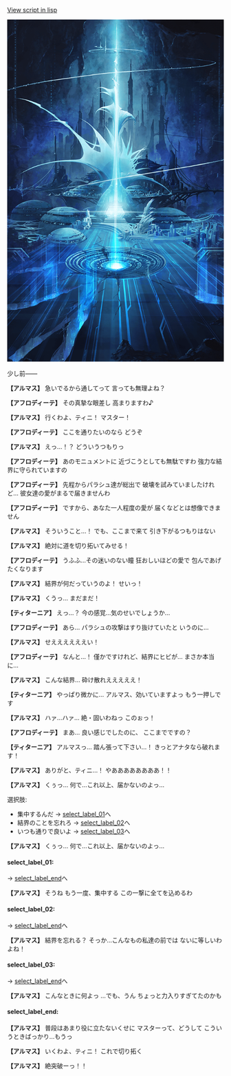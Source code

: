 [View script in lisp](../scripts/101104010.txt)

![profound.png](../images/backgrounds/profound.png)

少し前――

**【アルマス】**
急いでるから通してって
言っても無理よね？

**【アフロディーテ】**
その真摯な眼差し
高まりますわ♪

**【アルマス】**
行くわよ、ティニ！
マスター！

**【アフロディーテ】**
ここを通りたいのなら
どうぞ

**【アルマス】**
えっ…！？
どういうつもりっ

**【アフロディーテ】**
あのモニュメントに
近づこうとしても無駄ですわ
強力な結界に守られていますの

**【アフロディーテ】**
先程からパラシュ達が総出で
破壊を試みていましたけれど…
彼女達の愛がまるで届きませんわ

**【アフロディーテ】**
ですから、あなた一人程度の愛が
届くなどとは想像できません

**【アルマス】**
そういうこと…！
でも、ここまで来て
引き下がるつもりはない

**【アルマス】**
絶対に道を切り拓いてみせる！

**【アフロディーテ】**
うふふ…その迷いのない瞳
狂おしいほどの愛で
包んであげたくなります

**【アルマス】**
結界が何だっていうのよ！
せいっ！

**【アルマス】**
くうっ…
まだまだ！

**【ティターニア】**
えっ…？
今の感覚…気のせいでしょうか…

**【アフロディーテ】**
あら…
パラシュの攻撃はすり抜けていたと
いうのに…

**【アルマス】**
せええええええい！

**【アフロディーテ】**
なんと…！
僅かですけれど、結界にヒビが…
まさか本当に…

**【アルマス】**
こんな結界…
砕け散れえええええ！

**【ティターニア】**
やっぱり微かに…
アルマス、効いていますよっ
もう一押しです

**【アルマス】**
ハァ…ハァ…
絶・固いわねっ
このぉっ！

**【アフロディーテ】**
まあ…
良い感じでしたのに、
ここまでですの？

**【ティターニア】**
アルマスっ…
踏ん張って下さい…！
きっとアナタなら破れます！

**【アルマス】**
ありがと、ティニ…！
やああああああああ！！

**【アルマス】**
くぅっ…
何で…これ以上、届かないのよっ…

選択肢:
- 集中するんだ → [select_label_01](#select_label_01)へ
- 結界のことを忘れろ → [select_label_02](#select_label_02)へ
- いつも通りで良いよ → [select_label_03](#select_label_03)へ


**【アルマス】**
くぅっ…
何で…これ以上、届かないのよっ…

#### select_label_01:
 → [select_label_end](#select_label_end)へ

**【アルマス】**
そうね
もう一度、集中する
この一撃に全てを込めるわ

#### select_label_02:
 → [select_label_end](#select_label_end)へ

**【アルマス】**
結界を忘れる？
そっか…こんなもの私達の前では
ないに等しいわよね！

#### select_label_03:
 → [select_label_end](#select_label_end)へ

**【アルマス】**
こんなときに何よっ
…でも、うん
ちょっと力入りすぎてたのかも

#### select_label_end:

**【アルマス】**
普段はあまり役に立たないくせに
マスターって、どうして
こういうときばっかり…もうっ

**【アルマス】**
いくわよ、ティニ！
これで切り拓く

**【アルマス】**
絶突破ーっ！！